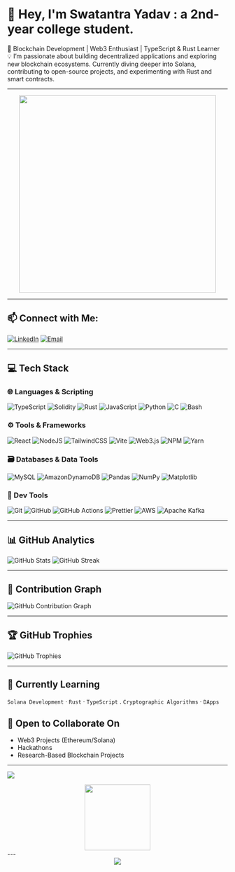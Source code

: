  # 👋 Hey, I'm Swatantra Yadav : a 2nd-year college student.
 
🚀 Blockchain Development | Web3 Enthusiast | TypeScript & Rust Learner  
💡 I’m passionate about building decentralized applications and exploring new blockchain ecosystems. Currently diving deeper into Solana, contributing to open-source projects, and experimenting with Rust and smart contracts.

---

<div align="center">
  <img src="https://user-images.githubusercontent.com/74038190/212749171-b84692a8-2b04-4e3b-93ca-ac14705da224.gif" width="450"/>
</div>

---

## 📫 Connect with Me:
[![LinkedIn](https://img.shields.io/badge/LinkedIn-%230077B5.svg?logo=linkedin&logoColor=white)](https://linkedin.com/in/swatantraar1see) [![Email](https://img.shields.io/badge/Email-D14836?logo=gmail&logoColor=white)](mailto:maverickswatantra@gmail.com)

---

## 💻 Tech Stack

### 🌐 Languages & Scripting
![TypeScript](https://img.shields.io/badge/typescript-%23007ACC.svg?style=for-the-badge&logo=typescript&logoColor=white)
![Solidity](https://img.shields.io/badge/Solidity-%23363636.svg?style=for-the-badge&logo=solidity&logoColor=white)
![Rust](https://img.shields.io/badge/rust-%23000000.svg?style=for-the-badge&logo=rust&logoColor=white)
![JavaScript](https://img.shields.io/badge/javascript-%23323330.svg?style=for-the-badge&logo=javascript&logoColor=%23F7DF1E)
![Python](https://img.shields.io/badge/python-3670A0?style=for-the-badge&logo=python&logoColor=ffdd54)
![C](https://img.shields.io/badge/c-%2300599C.svg?style=for-the-badge&logo=c&logoColor=white)
![Bash](https://img.shields.io/badge/bash-%23121011.svg?style=for-the-badge&logo=gnu-bash&logoColor=white)

### ⚙️ Tools & Frameworks
![React](https://img.shields.io/badge/react-%2320232a.svg?style=for-the-badge&logo=react&logoColor=%2361DAFB)
![NodeJS](https://img.shields.io/badge/node.js-6DA55F?style=for-the-badge&logo=node.js&logoColor=white)
![TailwindCSS](https://img.shields.io/badge/tailwindcss-%2338B2AC.svg?style=for-the-badge&logo=tailwind-css&logoColor=white)
![Vite](https://img.shields.io/badge/vite-%23646CFF.svg?style=for-the-badge&logo=vite&logoColor=white)
![Web3.js](https://img.shields.io/badge/web3.js-F16822?style=for-the-badge&logo=web3.js&logoColor=white)
![NPM](https://img.shields.io/badge/NPM-%23CB3837.svg?style=for-the-badge&logo=npm&logoColor=white)
![Yarn](https://img.shields.io/badge/yarn-%232C8EBB.svg?style=for-the-badge&logo=yarn&logoColor=white)

### 🗃️ Databases & Data Tools
![MySQL](https://img.shields.io/badge/mysql-4479A1.svg?style=for-the-badge&logo=mysql&logoColor=white)
![AmazonDynamoDB](https://img.shields.io/badge/Amazon%20DynamoDB-4053D6?style=for-the-badge&logo=Amazon%20DynamoDB&logoColor=white)
![Pandas](https://img.shields.io/badge/pandas-%23150458.svg?style=for-the-badge&logo=pandas&logoColor=white)
![NumPy](https://img.shields.io/badge/numpy-%23013243.svg?style=for-the-badge&logo=numpy&logoColor=white)
![Matplotlib](https://img.shields.io/badge/Matplotlib-%23ffffff.svg?style=for-the-badge&logo=Matplotlib&logoColor=black)

### 🔧 Dev Tools
![Git](https://img.shields.io/badge/git-%23F05033.svg?style=for-the-badge&logo=git&logoColor=white)
![GitHub](https://img.shields.io/badge/github-%23121011.svg?style=for-the-badge&logo=github&logoColor=white)
![GitHub Actions](https://img.shields.io/badge/github%20actions-%232671E5.svg?style=for-the-badge&logo=githubactions&logoColor=white)
![Prettier](https://img.shields.io/badge/prettier-%23F7B93E.svg?style=for-the-badge&logo=prettier&logoColor=black)
![AWS](https://img.shields.io/badge/AWS-%23FF9900.svg?style=for-the-badge&logo=amazon-aws&logoColor=white)
![Apache Kafka](https://img.shields.io/badge/Apache%20Kafka-000?style=for-the-badge&logo=apachekafka)

---

## 📊 GitHub Analytics

![GitHub Stats](https://github-readme-stats.vercel.app/api?username=Swatantra-66&theme=dark&hide_border=false&include_all_commits=true&count_private=false) ![GitHub Streak](https://streak-stats.demolab.com/?user=Swatantra-66&theme=dark&hide_border=false)

---

## 🌱 Contribution Graph

![GitHub Contribution Graph](https://github-readme-activity-graph.vercel.app/graph?username=Swatantra-66&theme=react-dark&hide_border=false)

---

## 🏆 GitHub Trophies

![GitHub Trophies](https://github-profile-trophy.vercel.app/?username=Swatantra-66&theme=darkhub&no-frame=false&no-bg=false&margin-w=4)

---

## 🚀 Currently Learning
`Solana Development` · `Rust` · `TypeScript` . `Cryptographic Algorithms` · `DApps`  

## 🤝 Open to Collaborate On
- Web3 Projects (Ethereum/Solana)
- Hackathons
- Research-Based Blockchain Projects

---

[![](https://visitcount.itsvg.in/api?id=Swatantra-66&icon=10&color=1)](https://visitcount.itsvg.in)
<div align="center">
  <img src="https://user-images.githubusercontent.com/74038190/240814217-baf52aa6-ff71-412d-9607-db8feb17874b.gif" width="150"/>
</div>
---
<div align="center">
 <img src="https://media4.giphy.com/media/v1.Y2lkPTc5MGI3NjExZjVxMjFvcHR1NTZlMGkxa3Rwa2VjZmJ5c2NpcTlucjg1d3A5eTk4dCZlcD12MV9pbnRlcm5hbF9naWZfYnlfaWQmY3Q9Zw/T50ns7JardLJIQdR4T/giphy.gif">
</div>
    
